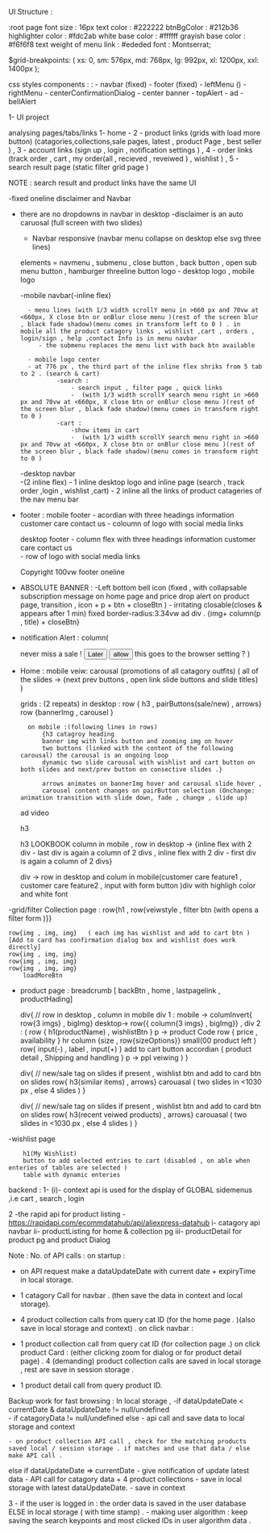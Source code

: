 UI Structure :

:root
page font size : 16px
text color : #222222
btnBgColor : #212b36
highlighter color : #fdc2ab
white base color : #ffffff
grayish base color : #f6f6f8
text weight of menu link : #ededed
font :  Montserrat;

$grid-breakpoints: (
  xs: 0,
  sm: 576px,
  md: 768px,
  lg: 992px,
  xl: 1200px,
  xxl: 1400px
); 

css styles components :  : 
    - navbar        (fixed)
    - footer        (fixed)
    - leftMenu      ()
    - rightMenu
    - centerConfirmationDialog
    - center banner
    - topAlert
    - ad
    - bellAlert

1-  UI project

analysing pages/tabs/links
1- home - 
2 - product links (grids with load more button) (catagories,collections,sale pages, latest , product Page , best seller ) , 
3 - account links (sign up , login , notification settings ) ,
4 -  order links (track order , cart , my order(all , recieved , reveiwed ) , wishlist ) , 
5 - search result page (static filter grid page )

NOTE : search result and product links have the same UI


-fixed oneline disclaimer and Navbar
- there are no dropdowns in navbar in desktop
    -disclaimer is an auto caruosal (full screen with two slides)
    - Navbar responsive (navbar menu collapse on desktop else svg three lines)

    elements = navmenu , submenu , close button , back button , open sub menu button , hamburger threeline button 
        logo - desktop logo , mobile logo
        

    -mobile navbar(-inline flex)

        - menu lines (with 1/3 width scrollY menu in >660 px and 70vw at <660px, X close btn or onBlur close menu )(rest of the screen blur , black fade shadow)(menu comes in transform left to 0 ) . in mobile all the product catagory links , wishlist ,cart , orders , login/sign , help ,contact Info is in menu navbar
           - the submenu replaces the menu list with back btn available 

        - mobile logo center
        - at 776 px , the third part of the inline flex shriks from 5 tab to 2 . (search & cart)
                -search :
                    - search input , filter page , quick links
                    -  (with 1/3 width scrollY search menu right in >660 px and 70vw at <660px, X close btn or onBlur close menu )(rest of the screen blur , black fade shadow)(menu comes in transform right to 0 )
                -cart :
                    -show items in cart  
                    -  (with 1/3 width scrollY search menu right in >660 px and 70vw at <660px, X close btn or onBlur close menu )(rest of the screen blur , black fade shadow)(menu comes in transform right to 0 )

    -desktop navbar  
    -(2 inline flex)
        - 1 inline 
            desktop logo  and inline page (search , track order ,login , wishlist ,cart)
        - 2 inline 
            all the links of product catageries of the nav menu bar    

- footer :
    mobile footer 
        - acordian with three headings 
            information
            customer care 
            contact us 
        - coloumn of logo with social media links

    desktop footer 
        - column flex with three headings 
            information
            customer care 
            contact us         
        - row of logo with social media links    

    Copyright 100vw footer oneline        

- ABSOLUTE BANNER :
        -Left bottom bell icon (fixed , with collapsable subscription message on home page and price drop alert on product page, transition , icon + p + btn + closeBtn ) 
        - irritating closable(closes & appears after 1 min) fixed border-radius:3.34vw ad div . {img+ column(p , title) + closeBtn} 

- notification Alert : 
    column(
        <p>never miss a sale !
        <button>Later</button> 
        <button>allow</button> this goes to the browser setting ? 
    )

- Home : 
    mobile veiw:
    carousal  (promotions of all catagory outfits) ( all of the slides -> {next prev buttons , open link slide buttons and slide titles} )
    
    grids :  (2 repeats)
        in desktop : 
            row { h3 , pairButtons(sale/new) , arrows}
            row {bannerImg , carousel }

        on mobile :(following lines in rows)
            {h3 catagroy heading 
            banner img with links button and zooming img on hover
            two buttons (linked with the content of the following carousal) the carousal is an ongoing loop
            dynamic two slide carousal with wishlist and cart button on both slides and next/prev button on consective slides .}

            arrows animates on bannerImg hover and carousal slide hover , 
            carousel content changes on pairButton selection (Onchange: animation transition with slide down, fade , change , slide up)

    ad video

    h3

    <!-- catagory grid -->
    h3 LOOKBOOK
    column in mobile , row in desktop -> {inline flex with 2 div - last div is again a column of 2 divs , inline flex with 2 div - first div is again a column of 2 divs}

    div -> row in desktop and colum in mobile(customer care feature1 , customer care feature2 , input with form button )div with highligh color and white font 

-grid/filter Collection page :
    row{h1 , row{veiwstyle , filter btn (with opens a filter form )}}

    row{img , img, img}   ( each img has wishlist and add to cart btn )[Add to card has confirmation dialog box and wishlist does work directly]
    row{img , img, img}
    row{img , img, img}
    row{img , img, img}
        loadMoreBtn


- product page :
    breadcrumb [ backBtn , home , lastpagelink , productHading]

    div{            // row in desktop , column in mobile
        div 1 :
        mobile -> columInvert{ row{3 imgs} , bigImg}
        desktop-> row{{ column{3 imgs} , bigImg}}
        ,
        div 2 :
        (
            row { h1(productName) , wishlistBtn }
            p -> product Code
            row { price , availability }
            hr
            column {size , row{sizeOptions}}
            small(00 product left )
            row{ input(-) , label , input(+) }
            add to cart button 
            accordian { product detail  , Shipping and handling }
            p -> ppl veiwing 
            )
    }   

    div{                // new/sale tag on slides if present , wishlist btn and add to card btn on slides
        row{ h3(similar items) , arrows}
        carouasal ( two slides in <1030 px , else 4 slides )
    }

    div{                // new/sale tag on slides if present , wishlist btn and add to card btn on slides
        row{ h3(recent veiwed products) , arrows}
        carouasal ( two slides in <1030 px , else 4 slides )
    }


-wishlist page 

        h1(My Wishlist)
        button to add selected entries to cart (disabled , on able when enteries of tables are selected )
        table with dynamic enteries 


backend : 
1-
(i)- context api is used for the display of GLOBAL sidemenus ,i.e cart , search , login

2 -the rapid api for product listing -https://rapidapi.com/ecommdatahub/api/aliexpress-datahub
 i- catagory api navbar 
 ii- productListing for home & collection pg
 iii- productDetail for product pg and product Dialog

Note : 
No. of API calls :
on startup :
- on API request make a  dataUpdateDate with current date + expiryTime in local storage.
- 1 catagory Call for navbar . (then save the data in context and local storage).
- 4 product collection calls from query cat ID (for the home page . )(also save in local storage and context) . 
on click navbar : 
- 1 product collection call  from query cat ID (for collection page .)
on click product Card : (either clicking zoom for dialog or for product detail page) . 4 (demanding) product collection calls are saved in local storage , rest are save in session storage .

- 1 product detail call from query product ID.

Backup work for fast browsing : 
In local storage , 
-if dataUpdateDate < currentDate & dataUpdateDate != null/undefined  
    - if  catagoryData != null/undefined 
    else 
    - api call and save data to local storage and context

    - on product collection API call , check for the matching products saved local / session storage . if matches and use that data / else make API call .

else if dataUpdateDate => currentDate
    - give notification of update latest data
    - API call for catagory data + 4 product collections
    - save in local storage with latest dataUpdateDate.
    - save in context

3 - if the user is logged in : the order data is saved in the user database ELSE in local storage ( with time stamp) .
    - making user algorithm :
        keep saving the search keypoints and most clicked IDs in user algorithm data . 